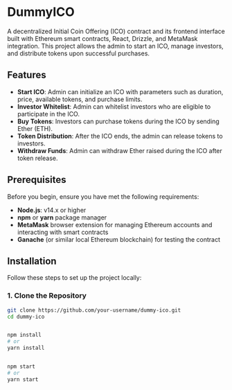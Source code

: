 # DummyICO

A decentralized Initial Coin Offering (ICO) contract and its frontend interface built with Ethereum smart contracts, React, Drizzle, and MetaMask integration. This project allows the admin to start an ICO, manage investors, and distribute tokens upon successful purchases.

## Features

- **Start ICO**: Admin can initialize an ICO with parameters such as duration, price, available tokens, and purchase limits.
- **Investor Whitelist**: Admin can whitelist investors who are eligible to participate in the ICO.
- **Buy Tokens**: Investors can purchase tokens during the ICO by sending Ether (ETH).
- **Token Distribution**: After the ICO ends, the admin can release tokens to investors.
- **Withdraw Funds**: Admin can withdraw Ether raised during the ICO after token release.

## Prerequisites

Before you begin, ensure you have met the following requirements:

- **Node.js**: v14.x or higher
- **npm** or **yarn** package manager
- **MetaMask** browser extension for managing Ethereum accounts and interacting with smart contracts
- **Ganache** (or similar local Ethereum blockchain) for testing the contract

## Installation

Follow these steps to set up the project locally:

### 1. Clone the Repository

```bash
git clone https://github.com/your-username/dummy-ico.git
cd dummy-ico


npm install
# or
yarn install


npm start
# or
yarn start
